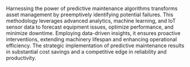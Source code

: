 Harnessing the power of predictive maintenance algorithms transforms asset management by preemptively identifying potential failures. This methodology leverages advanced analytics, machine learning, and IoT sensor data to forecast equipment issues, optimize performance, and minimize downtime. Employing data-driven insights, it ensures proactive interventions, extending machinery lifespan and enhancing operational efficiency. The strategic implementation of predictive maintenance results in substantial cost savings and a competitive edge in reliability and productivity.
